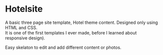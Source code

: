 # Hotelsite
A basic three page site template, Hotel theme  content. Designed only using HTML and CSS.  
It is one of the first templates I ever made, before I learned about responsive design).

Easy skelaton to edit and add different content or photos.
